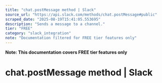 ```yaml
---
title: "chat.postMessage method | Slack"
source_url: "https://api.slack.com/methods/chat.postMessage#public"
scraped_date: "2025-08-19T15:41:05.553695"
description: "Sends a message to a channel."
tier: "FREE"
category: "slack_integration"
note: "Documentation filtered for FREE tier features only"
---
```

**Note: This documentation covers FREE tier features only**

# chat.postMessage method | Slack

